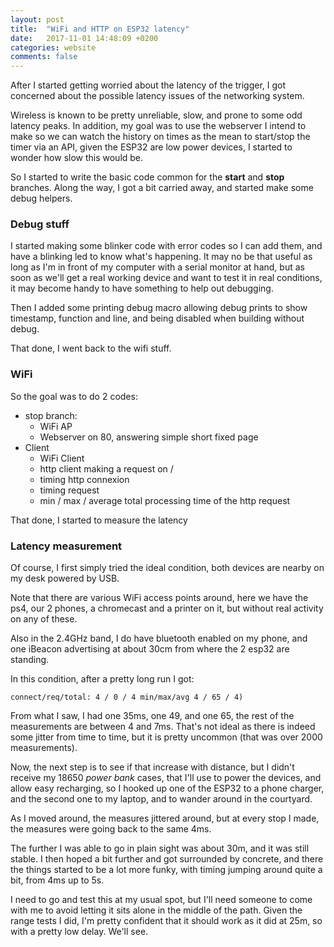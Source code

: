 ```yaml
---
layout: post
title:  "WiFi and HTTP on ESP32 latency"
date:   2017-11-01 14:48:09 +0200
categories: website
comments: false
---
```

After I started getting worried about the latency of the trigger, I got
concerned about the possible latency issues of the networking system.

Wireless is known to be pretty unreliable, slow, and prone to some odd latency
peaks. In addition, my goal was to use the webserver I intend to make so we can
watch the history on times as the mean to start/stop the timer via an API,
given the ESP32 are low power devices, I started to wonder how slow this would
be.

So I started to write the basic code common for the **start** and **stop**
branches. Along the way, I got a bit carried away, and started make some debug
helpers.

### Debug stuff

I started making some blinker code with error codes so I can add them, and have
a blinking led to know what's happening. It may no be that useful as long as
I'm in front of my computer with a serial monitor at hand, but as soon as we'll
get a real working device and want to test it in real conditions, it may become
handy to have something to help out debugging.

Then I added some printing debug macro allowing debug prints to show timestamp,
function and line, and being disabled when building without debug.

That done, I went back to the wifi stuff.

### WiFi

So the goal was to do 2 codes:

- stop branch:
  - WiFi AP
  - Webserver on 80, answering simple short fixed page
- Client
  - WiFi Client
  - http client making a request on /
  - timing http connexion
  - timing request
  - min / max / average total processing time of the http request

That done, I started to measure the latency

### Latency measurement

Of course, I first simply tried the ideal condition, both devices are nearby on
my desk powered by USB.

Note that there are various WiFi access points around, here we have the ps4,
     our 2 phones, a chromecast and a printer on it, but without real activity
     on any of these.

Also in the 2.4GHz band, I do have bluetooth enabled on my phone, and one
iBeacon advertising at about 30cm from where the 2 esp32 are standing.

In this condition, after a pretty long run I got:

```
connect/req/total: 4 / 0 / 4 min/max/avg 4 / 65 / 4)
```

From what I saw, I had one 35ms, one 49, and one 65, the rest of the
measurements are between 4 and 7ms. That's not ideal as there is indeed some
jitter from time to time, but it is pretty uncommon (that was over 2000
measurements).

Now, the next step is to see if that increase with distance, but I didn't
receive my 18650 *power bank* cases, that I'll use to power the devices, and
allow easy recharging, so I hooked up one of the ESP32 to a phone charger, and
the second one to my laptop, and to wander around in the courtyard.

As I moved around, the measures jittered around, but at every stop I made, the
measures were going back to the same 4ms.

The further I was able to go in plain sight was about 30m, and it was still
stable. I then hoped a bit further and got surrounded by concrete, and there
the things started to be a lot more funky, with timing jumping around quite a
bit, from 4ms up to 5s.

I need to go and test this at my usual spot, but I'll need someone to come with
me to avoid letting it sits alone in the middle of the path. Given the range
tests I did, I'm pretty confident that it should work as it did at 25m, so with
a pretty low delay. We'll see.
